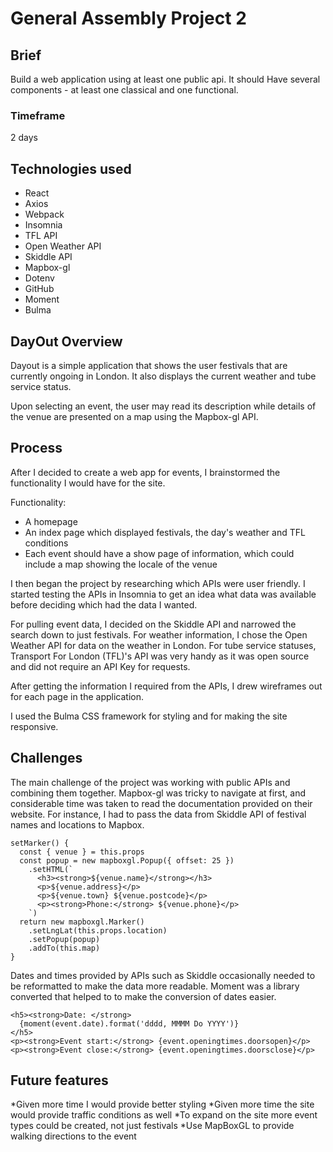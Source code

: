 # General Assembly Project 2

## Brief
Build a web application using at least one public api. It should Have
several components - at least one classical and one functional.

### Timeframe
2 days

## Technologies used

* React
* Axios
* Webpack
* Insomnia
* TFL API
* Open Weather API
* Skiddle API
* Mapbox-gl
* Dotenv
* GitHub
* Moment
* Bulma

## DayOut Overview

Dayout is a simple application that shows the user festivals that are currently ongoing in London. It also displays the current weather and tube service status.

Upon selecting an event, the user may read its description while details of the venue are presented on a map using the Mapbox-gl API.

## Process
After I decided to create a web app for events, I brainstormed the functionality I would have for the site.

Functionality:
- A homepage
- An index page which displayed festivals, the day's weather and TFL conditions
- Each event should have a show page of information, which could include a map showing the locale of the venue

I then began the project by researching which APIs were user friendly.
I started testing the APIs in Insomnia to get an idea what data was available before deciding which had the data I wanted.

For pulling event data, I decided on the Skiddle API and narrowed the search down to just festivals. For weather information, I chose the Open Weather API for data on the weather in London. For tube service statuses, Transport For London (TFL)'s API was very handy as it was open source and did not require an API Key for requests.

After getting the information I required from the APIs, I drew wireframes out for each page in the application.

I used the Bulma CSS framework for styling and for making the site responsive.

## Challenges

The main challenge of the project was working with public APIs and combining them together. Mapbox-gl was tricky to navigate at first, and considerable time was taken to read the documentation provided on their website. For instance, I had to pass the data from Skiddle API of festival names and locations to Mapbox.

~~~
setMarker() {
  const { venue } = this.props
  const popup = new mapboxgl.Popup({ offset: 25 })
    .setHTML(`
      <h3><strong>${venue.name}</strong></h3>
      <p>${venue.address}</p>
      <p>${venue.town} ${venue.postcode}</p>
      <p><strong>Phone:</strong> ${venue.phone}</p>
    `)
  return new mapboxgl.Marker()
    .setLngLat(this.props.location)
    .setPopup(popup)
    .addTo(this.map)
}
~~~

Dates and times provided by APIs such as Skiddle occasionally needed to be reformatted to make the data more readable. Moment was a library converted that helped to to make the conversion of dates easier.

~~~
<h5><strong>Date: </strong>
  {moment(event.date).format('dddd, MMMM Do YYYY')}
</h5>
<p><strong>Event start:</strong> {event.openingtimes.doorsopen}</p>
<p><strong>Event close:</strong> {event.openingtimes.doorsclose}</p>
~~~

## Future features

*Given more time I would provide better styling
*Given more time the site would provide traffic conditions as well
*To expand on the site more event types could be created, not just festivals
*Use MapBoxGL to provide walking directions to the event
